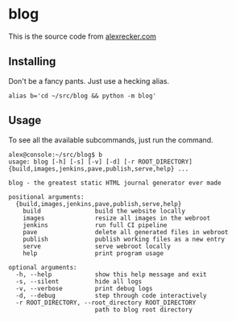 # blog

This is the source code from [alexrecker.com]

[alexrecker.com]: https://www.alexrecker.com

## Installing

Don't be a fancy pants.  Just use a hecking alias.

```shell
alias b='cd ~/src/blog && python -m blog'
```

## Usage

To see all the available subcommands, just run the command.

    alex@console:~/src/blog$ b
    usage: blog [-h] [-s] [-v] [-d] [-r ROOT_DIRECTORY] {build,images,jenkins,pave,publish,serve,help} ...

    blog - the greatest static HTML journal generator ever made

    positional arguments:
      {build,images,jenkins,pave,publish,serve,help}
        build               build the website locally
        images              resize all images in the webroot
        jenkins             run full CI pipeline
        pave                delete all generated files in webroot
        publish             publish working files as a new entry
        serve               serve webroot locally
        help                print program usage

    optional arguments:
      -h, --help            show this help message and exit
      -s, --silent          hide all logs
      -v, --verbose         print debug logs
      -d, --debug           step through code interactively
      -r ROOT_DIRECTORY, --root_directory ROOT_DIRECTORY
                            path to blog root directory
